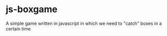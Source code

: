 # js-boxgame
A simple game written in javascript in which we need to "catch" boxes in a certain time
